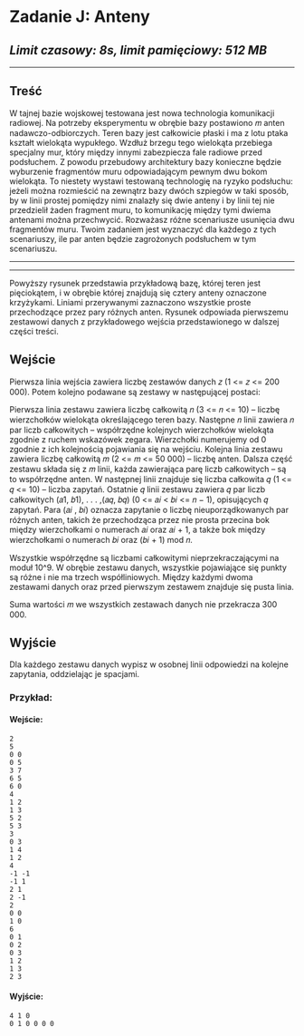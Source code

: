 # **Zadanie J**: Anteny

## *Limit czasowy: 8s, limit pamięciowy: 512 MB*

___

## **Treść**

W tajnej bazie wojskowej testowana jest nowa technologia komunikacji radiowej. Na potrzeby
eksperymentu w obrębie bazy postawiono 𝑚 anten nadawczo-odbiorczych. Teren bazy jest
całkowicie płaski i ma z lotu ptaka kształt wielokąta wypukłego. Wzdłuż brzegu tego wielokąta
przebiega specjalny mur, który między innymi zabezpiecza fale radiowe przed podsłuchem.
Z powodu przebudowy architektury bazy konieczne będzie wyburzenie fragmentów muru
odpowiadającym pewnym dwu bokom wielokąta. To niestety wystawi testowaną technologię na
ryzyko podsłuchu: jeżeli można rozmieścić na zewnątrz bazy dwóch szpiegów w taki sposób,
by w linii prostej pomiędzy nimi znalazły się dwie anteny i by linii tej nie przedzielił żaden
fragment muru, to komunikację między tymi dwiema antenami można przechwycić. Rozważasz
różne scenariusze usunięcia dwu fragmentów muru. Twoim zadaniem jest wyznaczyć dla każdego
z tych scenariuszy, ile par anten będzie zagrożonych podsłuchem w tym scenariuszu.

___

___

Powyższy rysunek przedstawia przykładową bazę, której teren jest pięciokątem, i w obrębie
której znajdują się cztery anteny oznaczone krzyżykami. Liniami przerywanymi zaznaczono
wszystkie proste przechodzące przez pary różnych anten. Rysunek odpowiada pierwszemu
zestawowi danych z przykładowego wejścia przedstawionego w dalszej części treści.


## **Wejście**

Pierwsza linia wejścia zawiera liczbę zestawów danych 𝑧 (1 <= 𝑧 <= 200 000). Potem kolejno
podawane są zestawy w następującej postaci:

Pierwsza linia zestawu zawiera liczbę całkowitą 𝑛 (3 <= 𝑛 <= 10) – liczbę wierzchołków
wielokąta określającego teren bazy. Następne 𝑛 linii zawiera 𝑛 par liczb całkowitych – współrzędne kolejnych wierzchołków wielokąta zgodnie z ruchem wskazówek zegara. Wierzchołki numerujemy
od 0 zgodnie z ich kolejnością pojawiania się na wejściu. Kolejna linia zestawu zawiera
liczbę całkowitą 𝑚 (2 <= 𝑚 <= 50 000) – liczbę anten. Dalsza część zestawu składa się z 𝑚 linii,
każda zawierająca parę liczb całkowitych – są to współrzędne anten. W następnej linii znajduje
się liczba całkowita 𝑞 (1 <= 𝑞 <= 10) – liczba zapytań. Ostatnie 𝑞 linii zestawu zawiera 𝑞 par
liczb całkowitych (𝑎1, 𝑏1), . . . ,(𝑎𝑞, 𝑏𝑞) (0 <= 𝑎𝑖 < 𝑏𝑖 <= 𝑛 − 1), opisujących 𝑞 zapytań. Para (𝑎𝑖
, 𝑏𝑖)
oznacza zapytanie o liczbę nieuporządkowanych par różnych anten, takich że przechodząca przez
nie prosta przecina bok między wierzchołkami o numerach 𝑎𝑖 oraz 𝑎𝑖 + 1, a także bok między
wierzchołkami o numerach 𝑏𝑖 oraz (𝑏𝑖 + 1) mod 𝑛.

Wszystkie współrzędne są liczbami całkowitymi nieprzekraczającymi na moduł 10^9.
W obrębie zestawu danych, wszystkie pojawiające się punkty są różne i nie ma trzech
współliniowych. Między każdymi dwoma zestawami danych oraz przed pierwszym zestawem
znajduje się pusta linia.

Suma wartości 𝑚 we wszystkich zestawach danych nie przekracza 300 000.



## **Wyjście**

Dla każdego zestawu danych wypisz w osobnej linii odpowiedzi na kolejne zapytania,
oddzielając je spacjami.

### **Przykład:**

#### **Wejście**:

    2
    5
    0 0
    0 5
    3 7
    6 5
    6 0
    4
    1 2
    1 3
    5 2
    5 3
    3
    0 3
    1 4
    1 2
    4
    -1 -1
    -1 1
    2 1
    2 -1
    2
    0 0
    1 0
    6
    0 1
    0 2
    0 3
    1 2
    1 3
    2 3

#### **Wyjście**:

    4 1 0
    0 1 0 0 0 0